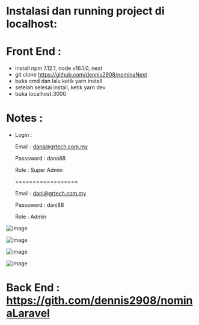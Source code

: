 # Instalasi dan running project di localhost:

# Front End : </br>

- install npm 7.12.1, node v16.1.0, next
- git clone https://github.com/dennis2908/nominaNext </br>
- buka cmd dan lalu ketik yarn install </br>
- setelah selesai install, ketik  yarn dev <br>
- buka localhost:3000<br>
    
# Notes :

  - Login : </br>
     
	Email : dana@grtech.com.my </br>
	
	Passsword : dana88 </br>
	
	Role : Super Admin </br>
	
	================== </br>
	
	Email : dani@grtech.com.my </br>

	
	Passsword : dani88 </br>
	
	Role : Admin </br>  

![image](https://github.com/dennis2908/nominaNext/assets/42124503/641c114d-7942-4051-b407-29c9517e1e0b)

![image](https://github.com/dennis2908/nominaNext/assets/42124503/a14850c0-9435-4394-8c89-580eeb4ae219)

![image](https://github.com/dennis2908/nominaNext/assets/42124503/ccfe739d-c505-41b8-a9ee-6e22d3e0b0ee)

![image](https://github.com/dennis2908/nominaNext/assets/42124503/de024323-e923-480c-893c-7582e02810d8)

# Back End : https://gith.com/dennis2908/nominaLaravel </br>	

